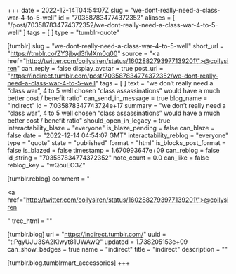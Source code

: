 +++
date = 2022-12-14T04:54:07Z
slug = "we-dont-really-need-a-class-war-4-to-5-well"
id = "703587834774372352"
aliases = [ "/post/703587834774372352/we-dont-really-need-a-class-war-4-to-5-well" ]
tags = [ ]
type = "tumblr-quote"

[tumblr]
slug = "we-dont-really-need-a-class-war-4-to-5-well"
short_url = "https://tmblr.co/ZY3jbyd3fMXm0q00"
source = "<a href=\"http://twitter.com/coilysiren/status/1602882793977139201\">@coilysiren</a>"
can_reply = false
display_avatar = true
post_url = "https://indirect.tumblr.com/post/703587834774372352/we-dont-really-need-a-class-war-4-to-5-well"
tags = [ ]
text = "we don&rsquo;t really need a &ldquo;class war&rdquo;, 4 to 5 well chosen &ldquo;class assassinations&rdquo; would have a much better cost / benefit ratio"
can_send_in_message = true
blog_name = "indirect"
id = 7.035878347743724e+17
summary = "we don’t really need a “class war”, 4 to 5 well chosen “class assassinations” would have a much better cost / benefit ratio"
should_open_in_legacy = true
interactability_blaze = "everyone"
is_blaze_pending = false
can_blaze = false
date = "2022-12-14 04:54:07 GMT"
interactability_reblog = "everyone"
type = "quote"
state = "published"
format = "html"
is_blocks_post_format = false
is_blazed = false
timestamp = 1.670993647e+09
can_reblog = false
id_string = "703587834774372352"
note_count = 0.0
can_like = false
reblog_key = "wQouEO3Z"

[tumblr.reblog]
comment = "<p><a href=\"http://twitter.com/coilysiren/status/1602882793977139201\">@coilysiren</a></p>"
tree_html = ""

[tumblr.blog]
url = "https://indirect.tumblr.com/"
uuid = "t:PgyUJU3SA2Klwyt81UWAwQ"
updated = 1.738205153e+09
can_show_badges = true
name = "indirect"
title = "indirect"
description = ""

[tumblr.blog.tumblrmart_accessories]
+++
